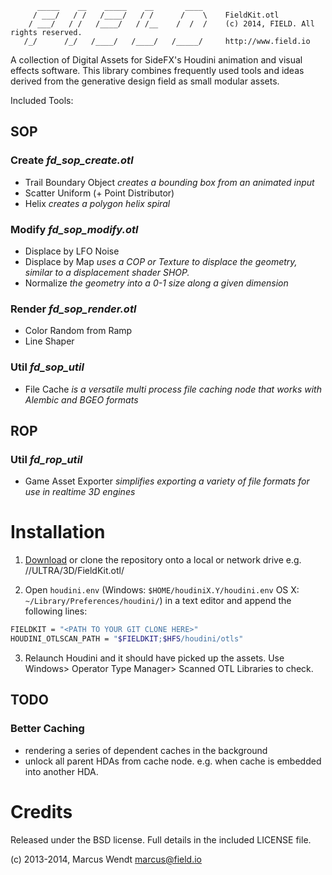 ```
      _____    __    _____    __       ____
     / ___/   / /   /____/   / /      /    \    FieldKit.otl
    / ___/   / /   /____/   / /__    /  /  /    (c) 2014, FIELD. All rights reserved.
   /_/      /_/   /____/   /____/   /_____/     http://www.field.io

```

A collection of Digital Assets for SideFX's Houdini animation and visual effects software.
This library combines frequently used tools and ideas derived from the generative design field as small modular assets.



Included Tools:

## SOP

### Create _fd_sop_create.otl_

* Trail Boundary Object _creates a bounding box from an animated input_
* Scatter Uniform (+ Point Distributor)
* Helix _creates a polygon helix spiral_

### Modify _fd_sop_modify.otl_

* Displace by LFO Noise
* Displace by Map _uses a COP or Texture to displace the geometry, similar to a displacement shader SHOP._
* Normalize _the geometry into a 0-1 size along a given dimension_


### Render _fd_sop_render.otl_

* Color Random from Ramp
* Line Shaper


### Util _fd_sop_util_

* File Cache _is a versatile multi process file caching node that works with Alembic and BGEO formats_


## ROP

### Util _fd_rop_util_

* Game Asset Exporter _simplifies exporting a variety of file formats for use in realtime 3D engines_



# Installation

1. [Download](//github.com/field/FieldKit.otl/archive/master.zip) or clone the repository onto a local or network drive e.g. //ULTRA/3D/FieldKit.otl/

2. Open ```houdini.env``` (Windows: ```$HOME/houdiniX.Y/houdini.env``` OS X: ```~/Library/Preferences/houdini/```) in a text editor and append the following lines:
```Bash
FIELDKIT = "<PATH TO YOUR GIT CLONE HERE>"
HOUDINI_OTLSCAN_PATH = "$FIELDKIT;$HFS/houdini/otls"
```

3. Relaunch Houdini and it should have picked up the assets. Use Windows> Operator Type Manager> Scanned OTL Libraries to check.


## TODO

### Better Caching

- rendering a series of dependent caches in the background
- unlock all parent HDAs from cache node. e.g. when cache is embedded into another HDA.


Credits
=======

Released under the BSD license.  Full details in the included LICENSE file.

(c) 2013-2014, Marcus Wendt <marcus@field.io>
